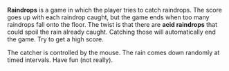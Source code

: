 **Raindrops** is a game in which the player tries to catch raindrops.  The score goes up with each raindrop caught, but the game ends when too many raindrops fall onto the floor.  The twist is that there are **acid raindrops** that could spoil the rain already caught.  Catching those will automatically end the game.  Try to get a high score.

The catcher is controlled by the mouse.  The rain comes down randomly at timed intervals.  Have fun (not really).
